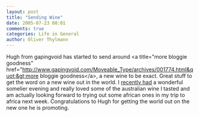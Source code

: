 ```yaml
---
layout: post
title: "Sending Wine"
date: 2005-07-23 08:01
comments: true
categories: Life in General
author: Oliver Thylmann
---
```



Hugh from gapingvoid has started to send around &lt;a title=&quot;more bloggie goodness&quot; href=&quot;http://www.gapingvoid.com/Moveable_Type/archives/001774.html&quot;&gt;more bloggie goodness&lt;/a&gt;, a new wine to be exact. Great stuff to get the word on a new wine out in the world. I [recently had](http://moblog.thylmann.net/2005/06/my_catch.html) a wonderful somelier evening and really loved some of the australian wine I tasted and am actually looking forward to trying out some african  ones in my trip to africa next week. Congratulations to Hugh for getting the world out on the new one he is promoting.


